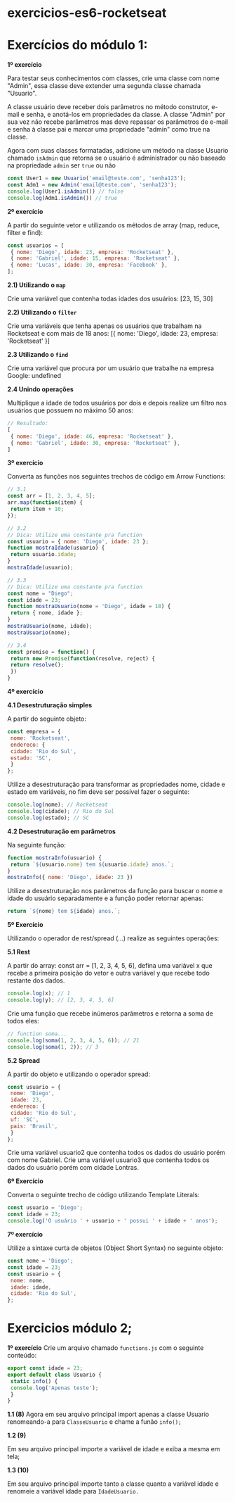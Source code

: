 # exercicios-es6-rocketseat

# Exercícios do módulo 1:

**1º exercício**

Para testar seus conhecimentos com classes, crie uma classe com nome "Admin", essa classe deve
extender uma segunda classe chamada "Usuario".

A classe usuário deve receber dois parâmetros no método construtor, e-mail e senha, e anotá-los
em propriedades da classe. A classe "Admin" por sua vez não recebe parâmetros mas deve
repassar os parâmetros de e-mail e senha à classe pai e marcar uma propriedade "admin" como
true na classe.

Agora com suas classes formatadas, adicione um método na classe Usuario chamado `isAdmin` que
retorna se o usuário é administrador ou não baseado na propriedade `admin` ser `true` ou não

 ```JavaScript
 const User1 = new Usuario('email@teste.com', 'senha123');
 const Adm1 = new Admin('email@teste.com', 'senha123');
 console.log(User1.isAdmin()) // false
 console.log(Adm1.isAdmin()) // true
 ```

**2º exercício**

A partir do seguinte vetor e utilizando os métodos de array (map, reduce, filter e find):

```JavaScript
const usuarios = [
 { nome: 'Diego', idade: 23, empresa: 'Rocketseat' },
 { nome: 'Gabriel', idade: 15, empresa: 'Rocketseat' },
 { nome: 'Lucas', idade: 30, empresa: 'Facebook' },
];
```
**2.1) Utilizando o `map`**

Crie uma variável que contenha todas idades dos usuários: [23, 15, 30]

**2.2) Utilizando o `filter`**

Crie uma variáveis que tenha apenas os usuários que trabalham na Rocketseat e com mais de 18
anos: [{ nome: 'Diego', idade: 23, empresa: 'Rocketseat' }]

**2.3 Utilizando o `find`**

Crie uma variável que procura por um usuário que trabalhe na empresa Google: undefined

**2.4 Unindo operações**

Multiplique a idade de todos usuários por dois e depois realize um filtro nos usuários que possuem
no máximo 50 anos:

```JavaScript
// Resultado:
[
 { nome: 'Diego', idade: 46, empresa: 'Rocketseat' },
 { nome: 'Gabriel', idade: 30, empresa: 'Rocketseat' },
]
```

**3º exercício**

Converta as funções nos seguintes trechos de código em Arrow Functions:

```JavaScript 
// 3.1
const arr = [1, 2, 3, 4, 5];
arr.map(function(item) {
 return item + 10;
});

```

```JavaScript 
// 3.2
// Dica: Utilize uma constante pra function
const usuario = { nome: 'Diego', idade: 23 };
function mostraIdade(usuario) {
 return usuario.idade;
}
mostraIdade(usuario);
```

```JavaScript 
// 3.3
// Dica: Utilize uma constante pra function
const nome = "Diego";
const idade = 23;
function mostraUsuario(nome = 'Diego', idade = 18) {
 return { nome, idade };
}
mostraUsuario(nome, idade);
mostraUsuario(nome);

```

```JavaScript 
// 3.4
const promise = function() {
 return new Promise(function(resolve, reject) {
 return resolve();
 })
}
```

**4º exercício**

**4.1 Desestruturação simples**

A partir do seguinte objeto:

```JavaScript 
const empresa = {
 nome: 'Rocketseat',
 endereco: {
 cidade: 'Rio do Sul',
 estado: 'SC',
 }
};
```

Utilize a desestruturação para transformar as propriedades nome, cidade e estado em variáveis, no
fim deve ser possível fazer o seguinte:

```JavaScript
console.log(nome); // Rocketseat
console.log(cidade); // Rio do Sul
console.log(estado); // SC
```

**4.2 Desestruturação em parâmetros**

Na seguinte função:


```JavaScript
function mostraInfo(usuario) {
 return `${usuario.nome} tem ${usuario.idade} anos.`;
}
mostraInfo({ nome: 'Diego', idade: 23 })
```

Utilize a desestruturação nos parâmetros da função para buscar o nome e idade do usuário
separadamente e a função poder retornar apenas:


```JavaScript
return `${nome} tem ${idade} anos.`;
```


**5º Exercício**

Utilizando o operador de rest/spread (...) realize as seguintes operações:

**5.1 Rest**

A partir do array: const arr = [1, 2, 3, 4, 5, 6], defina uma variável x que recebe a primeira
posição do vetor e outra variável y que recebe todo restante dos dados.

```JavaScript
console.log(x); // 1
console.log(y); // [2, 3, 4, 5, 6]
```

Crie uma função que recebe inúmeros parâmetros e retorna a soma de todos eles:

```JavaScript
// function soma...
console.log(soma(1, 2, 3, 4, 5, 6)); // 21
console.log(soma(1, 2)); // 3
```

**5.2 Spread**

A partir do objeto e utilizando o operador spread:

```JavaScript
const usuario = {
 nome: 'Diego',
 idade: 23,
 endereco: {
 cidade: 'Rio do Sul',
 uf: 'SC',
 pais: 'Brasil',
 }
};
```

Crie uma variável usuario2 que contenha todos os dados do usuário porém com nome Gabriel.
Crie uma variável usuario3 que contenha todos os dados do usuário porém com cidade Lontras.


**6º Exercício**

Converta o seguinte trecho de código utilizando Template Literals:


```JavaScript
const usuario = 'Diego';
const idade = 23;
console.log('O usuário ' + usuario + ' possui ' + idade + ' anos');
```

**7º exercício**

Utilize a sintaxe curta de objetos (Object Short Syntax) no seguinte objeto:

```JavaScript
const nome = 'Diego';
const idade = 23;
const usuario = {
 nome: nome,
 idade: idade,
 cidade: 'Rio do Sul',
};
```

# Exercicios módulo 2;

**1º exercício**
Crie um arquivo chamado ``functions.js`` com o seguinte conteúdo:

```JavaScript
export const idade = 23;
export default class Usuario {
 static info() {
 console.log('Apenas teste');
 }
}
```

**1.1 (8)**
Agora em seu arquivo principal import apenas a classe Usuario renomeando-a para ``ClasseUsuario``
e chame a funão ``info();``

**1.2 (9)**

Em seu arquivo principal importe a variável de idade e exiba a mesma em tela;

**1.3 (10)**

Em seu arquivo principal importe tanto a classe quanto a variável idade e renomeie a variável idade
para ``IdadeUsuario.``
